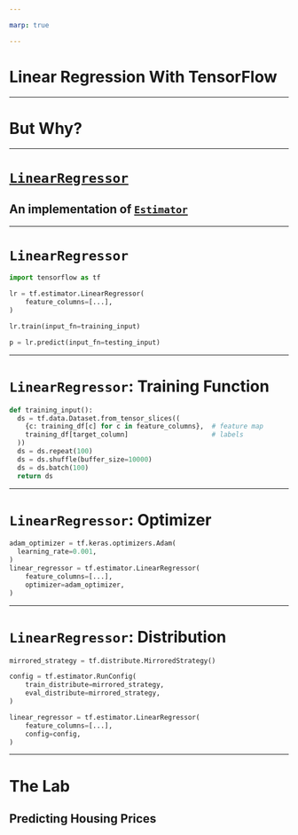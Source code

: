 ```yaml
---

marp: true

---
```


<style>
img[alt~="center"] {
  display: block;
  margin: 0 auto;
}
</style>

# Linear Regression With TensorFlow

<!--
We have learned about how to perform regression with scikit-learn, and we have
taken a peek at TensorFlow. Now it's time to try to train a real model using
TensorFlow.
-->

---

# But Why? 

<!--
Why would we want to build a linear regression using TensorFlow?

It's true that scikit-learn is perfectly good at linear regression most of the time. However, TensorFlow has some features like distributed model training that can help you
build models when you have huge amounts of data. It is also useful to learn a new tool by practicing on content that you are familiar with. 
-->

---

# [`LinearRegressor`](https://www.tensorflow.org/api_docs/python/tf/compat/v1/estimator/LinearRegressor)
## An implementation of [`Estimator`](https://www.tensorflow.org/api_docs/python/tf/compat/v1/estimator/Estimator)

<!--
In this lab we'll be using the [`LinearRegressor`](https://www.tensorflow.org/api_docs/python/tf/compat/v1/estimator/LinearRegressor)
class. `LinearRegressor` is an
[`Estimator`](https://www.tensorflow.org/api_docs/python/tf/compat/v1/estimator/Estimator).
`Estimator` is an API and programming model that was introduced in TensorFlow
version 1. It is a little more difficult to use than modern Keras-style
TensorFlow, but you will still see it used in practice, and support for it will
continue in TensorFlow 2 because the `Estimator`-style of programming works
better for some specific machine learning applications.
-->

---

# `LinearRegressor`

```python
import tensorflow as tf

lr = tf.estimator.LinearRegressor(
    feature_columns=[...],
)

lr.train(input_fn=training_input)

p = lr.predict(input_fn=testing_input)
```

<!--
Here you can see the main programming flow of the `LinearRegressor.' 

We:
1. Import TensorFlow.
2. Create an estimator class.
3. Train the estimator by passing it a function that provides data.
4. Use the model by passing it a function that provides data.
-->

---

# `LinearRegressor`: Training Function

```python
def training_input():
  ds = tf.data.Dataset.from_tensor_slices((
    {c: training_df[c] for c in feature_columns},  # feature map
    training_df[target_column]                     # labels
  ))
  ds = ds.repeat(100)
  ds = ds.shuffle(buffer_size=10000)
  ds = ds.batch(100)
  return ds
```

<!--
Here you can see what an input function might look like. The function:

1. Creates a `Dataset` object. This particular `Dataset` is just wrapping a
   bunch of Pandas `Series` objects, but `Dataset` can represent other data
   acquisition and storage strategies.
2. Set the number of times to pass the data to the model. Remember that our
   models will be using an optimizer to try to find good weights. In order to do
   this, it helps to pass the data to the model a few times.
3. Shuffles the data between repeats.
4. Defines the mini-batch size. This is the number of data points that will be
   passed to the model in each training step.

Note that repetition and batch are hyperparameters that you can change in the
model. You might find that you don't need to repeat the data as much or that you
need to repeat it more. You might find that smaller batches work better than big
batches.
-->

---

# `LinearRegressor`: Optimizer

```python
adam_optimizer = tf.keras.optimizers.Adam(
  learning_rate=0.001,
)
linear_regressor = tf.estimator.LinearRegressor(
    feature_columns=[...],
    optimizer=adam_optimizer,
)
```

<!--

Another interesting hyperparameter is the optimizer. By default
`LinearRegressor` uses the
[`Ftrl`](https://www.tensorflow.org/api_docs/python/tf/keras/optimizers/Ftrl)
optimizer; however, there are many more options. In this example we use the
[`Adam`](https://www.tensorflow.org/api_docs/python/tf/keras/optimizers/Adam)
optimizer. In this case, we also manually set the learning rate. Each optimizer
has settings like this that you can change to help your model train faster and
better.

-->

---

# `LinearRegressor`: Distribution

```python
mirrored_strategy = tf.distribute.MirroredStrategy()

config = tf.estimator.RunConfig(
    train_distribute=mirrored_strategy,
    eval_distribute=mirrored_strategy,
)

linear_regressor = tf.estimator.LinearRegressor(
    feature_columns=[...],
    config=config,
)
```

<!--
In order to distribute training and evaluation across workers, you can optionally
pass the `LinearRegressor` a distribution method via config. We'll show how to
do this in the lab, though it doesn't help much on the small virtual machines
that we'll be working with.
-->

---

# The Lab
## Predicting Housing Prices

<!--
In the lab we will use United States census data to try to predict housing
prices in California. We'll examine the data, manipulate the data, and then
build and adjust a model.
-->


